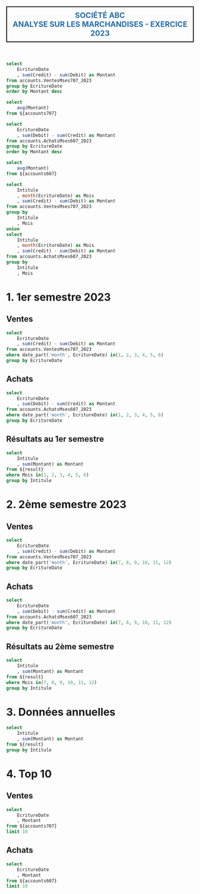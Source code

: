 <p class="titlecss"> Société ABC<br>
Analyse sur les marchandises - exercice 2023 </p>

<br>

<!-- Données préalables requêtées -->

<!-- Au niveau des ventes -->

```sql accounts707
select
    EcritureDate
    , sum(Credit) - sum(Debit) as Montant
from accounts.VentesMses707_2023
group by EcritureDate
order by Montant desc
```

```sql average707
select
    avg(Montant)
from ${accounts707}
```

<!-- Au niveau des achats -->

```sql accounts607
select
    EcritureDate
    , sum(Debit) - sum(Credit) as Montant
from accounts.AchatsMses607_2023
group by EcritureDate
order by Montant desc
```

```sql average607
select
    avg(Montant)
from ${accounts607}
```

<!-- Au niveau des résultats -->

```sql result
select
    Intitule
    , month(EcritureDate) as Mois
    , sum(Credit) - sum(Debit) as Montant
from accounts.VentesMses707_2023
group by
    Intitule
    , Mois
union
select
    Intitule
    , month(EcritureDate) as Mois
    , sum(Credit) - sum(Debit) as Montant
from accounts.AchatsMses607_2023
group by
    Intitule
    , Mois
```

# 1. 1er semestre 2023

## Ventes

```sql account707sem1
select
    EcritureDate
    , sum(Credit) - sum(Debit) as Montant
from accounts.VentesMses707_2023
where date_part('month', EcritureDate) in(1, 2, 3, 4, 5, 6)
group by EcritureDate
```

<LineChart
    data={account707sem1}
    x=EcritureDate
    y=Montant
    chartAreaHeight=250
    xGridlines=true>
<ReferenceArea yMin=120000 color="#0000cc"/>
<ReferenceArea yMin=60000 yMax=119999 color='#0080ff'/>
<ReferenceArea yMin=0 yMax=59999 color='#00ffff'/>
<ReferenceLine y=90700 hideValue labelPosition="aboveStart" color=alert/>
<ReferencePoint x="2023-10-04" y=41550 label='Le + bas' labelPosition=left color=info/>
<ReferencePoint x="2023-04-26" y=139380 label='Le + haut' labelPosition=left color=info/>
</LineChart>

## Achats

```sql account607sem1
select
    EcritureDate
    , sum(Debit) - sum(Credit) as Montant
from accounts.AchatsMses607_2023
where date_part('month', EcritureDate) in(1, 2, 3, 4, 5, 6)
group by EcritureDate
```

<LineChart
    data={account607sem1}
    x=EcritureDate
    y=Montant
    lineColor='#990000'
    chartAreaHeight=250
    xGridlines=true>
<ReferenceArea yMin=120000 color="#cc0000"/>
<ReferenceArea yMin=60000 yMax=119999 color='#cc6600'/>
<ReferenceArea yMin=0 yMax=59999 color='#cccc00'/>
<ReferenceLine y=89300 hideValue labelPosition="aboveStart" color=alert/>
<ReferencePoint x="2023-10-28" y=33000 label='Le + bas' labelPosition=left color=negative/>
<ReferencePoint x="2023-05-31" y=144500 label='Le + haut' labelPosition=left color=negative/>
</LineChart>

## Résultats au 1er semestre

```sql resultsem1
select
    Intitule
    , sum(Montant) as Montant
from ${result}
where Mois in(1, 2, 3, 4, 5, 6)
group by Intitule
```

<DataTable data={resultsem1} totalRow=true>
    <Column id=Intitule align=center totalAgg=Resultat/>
    <Column id=Montant align=center totalAgg=sum fmt='#,##0.00,"K" "€"'/>
</DataTable>

# 2. 2ème semestre 2023

## Ventes

```sql account707sem2
select
    EcritureDate
    , sum(Credit) - sum(Debit) as Montant
from accounts.VentesMses707_2023
where date_part('month', EcritureDate) in(7, 8, 9, 10, 11, 12)
group by EcritureDate
```

<LineChart
    data={account707sem2}
    x=EcritureDate
    y=Montant
    chartAreaHeight=250
    xGridlines=true>
<ReferenceArea yMin=120000 color="#0000cc"/>
<ReferenceArea yMin=60000 yMax=119999 color='#0080ff'/>
<ReferenceArea yMin=0 yMax=59999 color='#00ffff'/>
<ReferenceLine y=90700 hideValue labelPosition="aboveStart" color=alert/>
<ReferencePoint x="2023-10-04" y=41550 label='Le + bas' labelPosition=left color=info/>
<ReferencePoint x="2023-04-26" y=139380 label='Le + haut' labelPosition=left color=info/>
</LineChart>

## Achats

```sql account607sem2
select
    EcritureDate
    , sum(Debit) - sum(Credit) as Montant
from accounts.AchatsMses607_2023
where date_part('month', EcritureDate) in(7, 8, 9, 10, 11, 12)
group by EcritureDate
```

<LineChart
    data={account607sem2}
    x=EcritureDate
    y=Montant
    lineColor='#990000'
    chartAreaHeight=250
    xGridlines=true>
<ReferenceArea yMin=120000 color="#cc0000"/>
<ReferenceArea yMin=60000 yMax=119999 color='#cc6600'/>
<ReferenceArea yMin=0 yMax=59999 color='#cccc00'/>
<ReferenceLine y=89300 hideValue labelPosition="aboveStart" color=alert/>
<ReferencePoint x="2023-10-28" y=33000 label='Le + bas' labelPosition=left color=negative/>
<ReferencePoint x="2023-05-31" y=144500 label='Le + haut' labelPosition=left color=negative/>
</LineChart>

## Résultats au 2ème semestre

```sql resultsem2
select
    Intitule
    , sum(Montant) as Montant
from ${result}
where Mois in(7, 8, 9, 10, 11, 12)
group by Intitule
```

<DataTable data={resultsem2} totalRow=true>
    <Column id=Intitule align=center totalAgg=Resultat/>
    <Column id=Montant align=center totalAgg=sum fmt='#,##0.00,"K" "€"'/>
</DataTable>

<!-- Saut de page -->
<div style="page-break-after: always;"></div>

# 3. Données annuelles

```sql resultyear
select
    Intitule
    , sum(Montant) as Montant
from ${result}
group by Intitule
```

<DataTable data={resultyear} totalRow=true>
    <Column id=Intitule align=center totalAgg=Resultat/>
    <Column id=Montant align=center totalAgg=sum fmt='#,##0.00,"K" "€"'/>
</DataTable>

# 4. Top 10

## Ventes

```sql accounts707top10
select
    EcritureDate
    , Montant
from ${accounts707}
limit 10
```

<DataTable data={accounts707top10} totalRow=true sort=Montant>
    <Column id=EcritureDate title=Date align=center totalAgg="Montant moyen de ces ventes" fmt='dd/mm/yyyy'/>
    <Column id=Montant align=center totalAgg=mean contentType=colorscale colorScale=info fmt='#,##0.00,"K" "€"'/>
</DataTable>

## Achats

```sql accounts607top10
select
    EcritureDate
    , Montant
from ${accounts607}
limit 10
```

<DataTable data={accounts607top10} totalRow=true sort=Montant>
    <Column id=EcritureDate title=Date align=center totalAgg="Montant moyen de ces achats" fmt='dd/mm/yyyy'/>
    <Column id=Montant align=center totalAgg=mean contentType=colorscale colorScale=negative fmt='#,##0.00,"K" "€"'/>
</DataTable>

<!-- **********************************\*\*\******************************** -->
<!-- ********************** STYLE OPERE SOUS FORMAT CSS ******************** -->
<!-- *********************************************************************** -->
<style>
    .titlecss {
        text-align:center;
        font-weight: bolder;
        color: rgb(38, 108, 165);
        font-size: 20px;
        text-transform: uppercase;
        padding: 10px;
        border: 2px black solid;
    }
</style>
